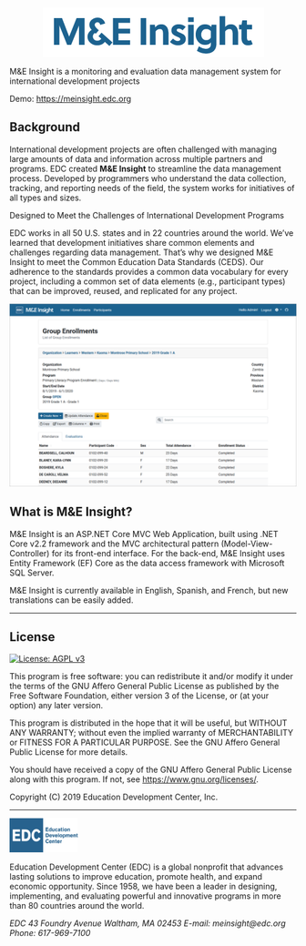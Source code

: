 <p align="center"><img src="Docs/images/MEInsightLogo.png"></p>

M&E Insight is a monitoring and evaluation data management system for international development projects

Demo: https://meinsight.edc.org

## Background
International development projects are often challenged with managing large amounts of data and information across multiple partners and programs. EDC created **M&E Insight** to streamline the data management process. Developed by programmers who understand the data collection, tracking, and reporting needs of the field, the system works for initiatives of all types and sizes.

Designed to Meet the Challenges of International Development Programs

EDC works in all 50 U.S. states and in 22 countries around the world. We’ve learned that development initiatives share common elements and challenges regarding data management. That’s why we designed M&E Insight to meet the Common Education Data Standards (CEDS). Our adherence to the standards provides a common data vocabulary for every project, including a common set of data elements (e.g., participant types) that can be improved, reused, and replicated for any project.

![M&E Insight application screenshot](Docs/images/ssEnrollments.png)

## What is M&E Insight?
M&E Insight is an ASP.NET Core MVC Web Application, built using .NET Core v2.2 framework and the MVC architectural pattern (Model-View-Controller) for its front-end interface. For the back-end, M&E Insight uses Entity Framework (EF) Core as the data access framework with Microsoft SQL Server.

M&E Insight is currently available in English, Spanish, and French, but new translations can be easily added.

---

## License
[![License: AGPL v3](https://img.shields.io/badge/License-AGPL%20v3-blue.svg)](LICENSE)

This program is free software: you can redistribute it and/or modify it under the terms of the GNU Affero General Public License as published by the Free Software Foundation, either version 3 of the License, or (at your option) any later version.

This program is distributed in the hope that it will be useful, but WITHOUT ANY WARRANTY; without even the implied warranty of MERCHANTABILITY or FITNESS FOR A PARTICULAR PURPOSE. See the GNU Affero General Public License for more details.

You should have received a copy of the GNU Affero General Public License along with this program. If not, see <https://www.gnu.org/licenses/>.


Copyright (C) 2019 Education Development Center, Inc.

---

<img src="Docs/images/EDCLogo.png" width=120px></p>
Education Development Center (EDC) is a global nonprofit that advances lasting solutions to improve education, promote health, and expand economic opportunity. Since 1958, we have been a leader in designing, implementing, and evaluating powerful and innovative programs in more than 80 countries around the world.

<address>
EDC 43 Foundry Avenue Waltham, MA 02453
E-mail: meinsight@edc.org
Phone: 617-969-7100
</address>

